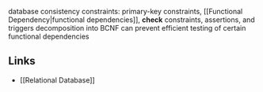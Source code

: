database consistency constraints: primary-key constraints, [[Functional Dependency|functional dependencies]], **check** constraints, assertions, and triggers
decomposition into BCNF can prevent efficient testing of certain functional dependencies

## Links
- [[Relational Database]]